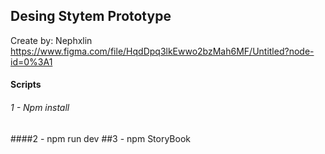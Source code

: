 ## Desing Stytem Prototype

Create by: Nephxlin
https://www.figma.com/file/HqdDpq3lkEwwo2bzMah6MF/Untitled?node-id=0%3A1

#### Scripts 

###### 1 - Npm install
####2 - npm run dev
##3 - npm StoryBook

